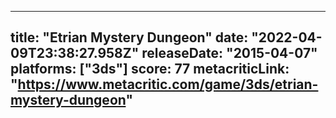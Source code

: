 
---
title: "Etrian Mystery Dungeon"
date: "2022-04-09T23:38:27.958Z"
releaseDate: "2015-04-07"
platforms: ["3ds"]
score: 77
metacriticLink: "https://www.metacritic.com/game/3ds/etrian-mystery-dungeon"
---
